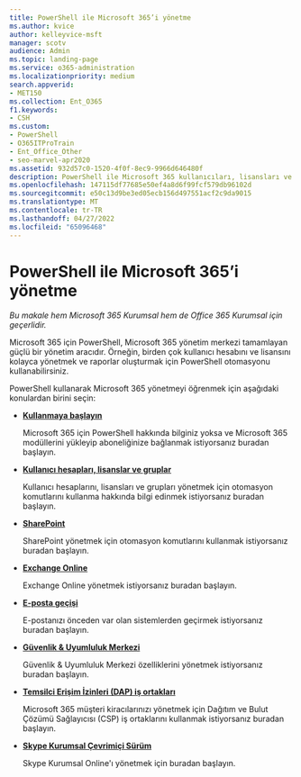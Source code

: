 ```yaml
---
title: PowerShell ile Microsoft 365’i yönetme
ms.author: kvice
author: kelleyvice-msft
manager: scotv
audience: Admin
ms.topic: landing-page
ms.service: o365-administration
ms.localizationpriority: medium
search.appverid:
- MET150
ms.collection: Ent_O365
f1.keywords:
- CSH
ms.custom:
- PowerShell
- O365ITProTrain
- Ent_Office_Other
- seo-marvel-apr2020
ms.assetid: 932d57c0-1520-4f0f-8ec9-9966d646480f
description: PowerShell ile Microsoft 365 kullanıcıları, lisansları ve 365 uygulamalarını yönetmeyi öğrenin.
ms.openlocfilehash: 147115df77685e50ef4a8d6f99fcf579db96102d
ms.sourcegitcommit: e50c13d9be3ed05ecb156d497551acf2c9da9015
ms.translationtype: MT
ms.contentlocale: tr-TR
ms.lasthandoff: 04/27/2022
ms.locfileid: "65096468"
---
```

# <a name="manage-microsoft-365-with-powershell"></a>PowerShell ile Microsoft 365’i yönetme

*Bu makale hem Microsoft 365 Kurumsal hem de Office 365 Kurumsal için geçerlidir.*

Microsoft 365 için PowerShell, Microsoft 365 yönetim merkezi tamamlayan güçlü bir yönetim aracıdır. Örneğin, birden çok kullanıcı hesabını ve lisansını kolayca yönetmek ve raporlar oluşturmak için PowerShell otomasyonu kullanabilirsiniz.

PowerShell kullanarak Microsoft 365 yönetmeyi öğrenmek için aşağıdaki konulardan birini seçin:
  
- [**Kullanmaya başlayın**](getting-started-with-microsoft-365-powershell.md)

    Microsoft 365 için PowerShell hakkında bilginiz yoksa ve Microsoft 365 modüllerini yükleyip aboneliğinize bağlanmak istiyorsanız buradan başlayın.

- [**Kullanıcı hesapları, lisanslar ve gruplar**](manage-user-accounts-and-licenses-with-microsoft-365-powershell.md)

    Kullanıcı hesaplarını, lisansları ve grupları yönetmek için otomasyon komutlarını kullanma hakkında bilgi edinmek istiyorsanız buradan başlayın.

- [**SharePoint**](manage-sharepoint-online-with-microsoft-365-powershell.md)

    SharePoint yönetmek için otomasyon komutlarını kullanmak istiyorsanız buradan başlayın.

- [**Exchange Online**](/powershell/exchange/exchange-online-powershell)

    Exchange Online yönetmek istiyorsanız buradan başlayın.

- [**E-posta geçişi**](use-powershell-for-email-migration-to-microsoft-365.md)

    E-postanızı önceden var olan sistemlerden geçirmek istiyorsanız buradan başlayın.

- [**Güvenlik & Uyumluluk Merkezi**](/powershell/exchange/scc-powershell)

    Güvenlik & Uyumluluk Merkezi özelliklerini yönetmek istiyorsanız buradan başlayın.

- [**Temsilci Erişim İzinleri (DAP) iş ortakları**](manage-microsoft-365-with-windows-powershell-for-delegated-access-permissions-dap-p.md)

    Microsoft 365 müşteri kiracılarınızı yönetmek için Dağıtım ve Bulut Çözümü Sağlayıcısı (CSP) iş ortaklarını kullanmak istiyorsanız buradan başlayın.

- [**Skype Kurumsal Çevrimiçi Sürüm**](manage-skype-for-business-online-with-microsoft-365-powershell.md)

    Skype Kurumsal Online'ı yönetmek için buradan başlayın.